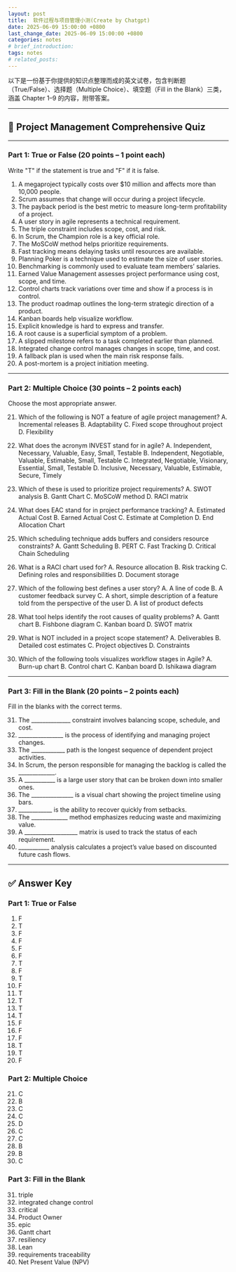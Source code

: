 ```yaml
---
layout: post
title:  软件过程与项目管理小测(Create by Chatgpt)
date: 2025-06-09 15:00:00 +0800
last_change_date: 2025-06-09 15:00:00 +0800
categories: notes
# brief_introduction:
tags: notes
# related_posts: 
---
```

以下是一份基于你提供的知识点整理而成的英文试卷，包含判断题（True/False）、选择题（Multiple Choice）、填空题（Fill in the Blank）三类，涵盖 Chapter 1–9 的内容，附带答案。

---

## 📘 **Project Management Comprehensive Quiz**

---

### Part 1: True or False (20 points – 1 point each)

Write "T" if the statement is true and "F" if it is false.

1. A megaproject typically costs over \$10 million and affects more than 10,000 people.
2. Scrum assumes that change will occur during a project lifecycle.
3. The payback period is the best metric to measure long-term profitability of a project.
4. A user story in agile represents a technical requirement.
5. The triple constraint includes scope, cost, and risk.
6. In Scrum, the Champion role is a key official role.
7. The MoSCoW method helps prioritize requirements.
8. Fast tracking means delaying tasks until resources are available.
9. Planning Poker is a technique used to estimate the size of user stories.
10. Benchmarking is commonly used to evaluate team members’ salaries.
11. Earned Value Management assesses project performance using cost, scope, and time.
12. Control charts track variations over time and show if a process is in control.
13. The product roadmap outlines the long-term strategic direction of a product.
14. Kanban boards help visualize workflow.
15. Explicit knowledge is hard to express and transfer.
16. A root cause is a superficial symptom of a problem.
17. A slipped milestone refers to a task completed earlier than planned.
18. Integrated change control manages changes in scope, time, and cost.
19. A fallback plan is used when the main risk response fails.
20. A post-mortem is a project initiation meeting.

---

### Part 2: Multiple Choice (30 points – 2 points each)

Choose the most appropriate answer.

21. Which of the following is NOT a feature of agile project management?
    A. Incremental releases
    B. Adaptability
    C. Fixed scope throughout project
    D. Flexibility

22. What does the acronym INVEST stand for in agile?
    A. Independent, Necessary, Valuable, Easy, Small, Testable
    B. Independent, Negotiable, Valuable, Estimable, Small, Testable
    C. Integrated, Negotiable, Visionary, Essential, Small, Testable
    D. Inclusive, Necessary, Valuable, Estimable, Secure, Timely

23. Which of these is used to prioritize project requirements?
    A. SWOT analysis
    B. Gantt Chart
    C. MoSCoW method
    D. RACI matrix

24. What does EAC stand for in project performance tracking?
    A. Estimated Actual Cost
    B. Earned Actual Cost
    C. Estimate at Completion
    D. End Allocation Chart

25. Which scheduling technique adds buffers and considers resource constraints?
    A. Gantt Scheduling
    B. PERT
    C. Fast Tracking
    D. Critical Chain Scheduling

26. What is a RACI chart used for?
    A. Resource allocation
    B. Risk tracking
    C. Defining roles and responsibilities
    D. Document storage

27. Which of the following best defines a user story?
    A. A line of code
    B. A customer feedback survey
    C. A short, simple description of a feature told from the perspective of the user
    D. A list of product defects

28. What tool helps identify the root causes of quality problems?
    A. Gantt chart
    B. Fishbone diagram
    C. Kanban board
    D. SWOT matrix

29. What is NOT included in a project scope statement?
    A. Deliverables
    B. Detailed cost estimates
    C. Project objectives
    D. Constraints

30. Which of the following tools visualizes workflow stages in Agile?
    A. Burn-up chart
    B. Control chart
    C. Kanban board
    D. Ishikawa diagram

---

### Part 3: Fill in the Blank (20 points – 2 points each)

Fill in the blanks with the correct terms.

31. The \_\_\_\_\_\_\_\_\_\_\_\_\_\_ constraint involves balancing scope, schedule, and cost.
32. \_\_\_\_\_\_\_\_\_\_\_\_\_\_\_\_ is the process of identifying and managing project changes.
33. The \_\_\_\_\_\_\_\_\_\_\_\_ path is the longest sequence of dependent project activities.
34. In Scrum, the person responsible for managing the backlog is called the \_\_\_\_\_\_\_\_\_\_\_\_\_.
35. A \_\_\_\_\_\_\_\_\_\_\_ is a large user story that can be broken down into smaller ones.
36. The \_\_\_\_\_\_\_\_\_\_\_\_\_\_\_ is a visual chart showing the project timeline using bars.
37. \_\_\_\_\_\_\_\_\_\_\_\_ is the ability to recover quickly from setbacks.
38. The \_\_\_\_\_\_\_\_\_\_\_\_\_ method emphasizes reducing waste and maximizing value.
39. A \_\_\_\_\_\_\_\_\_\_\_\_\_\_\_\_\_\_\_ matrix is used to track the status of each requirement.
40. \_\_\_\_\_\_\_\_\_\_\_ analysis calculates a project’s value based on discounted future cash flows.

---

## ✅ **Answer Key**

### Part 1: True or False

1. F
2. T
3. F
4. F
5. F
6. F
7. T
8. F
9. T
10. F
11. T
12. T
13. T
14. T
15. F
16. F
17. F
18. T
19. T
20. F

### Part 2: Multiple Choice

21. C
22. B
23. C
24. C
25. D
26. C
27. C
28. B
29. B
30. C

### Part 3: Fill in the Blank

31. triple
32. integrated change control
33. critical
34. Product Owner
35. epic
36. Gantt chart
37. resiliency
38. Lean
39. requirements traceability
40. Net Present Value (NPV)
